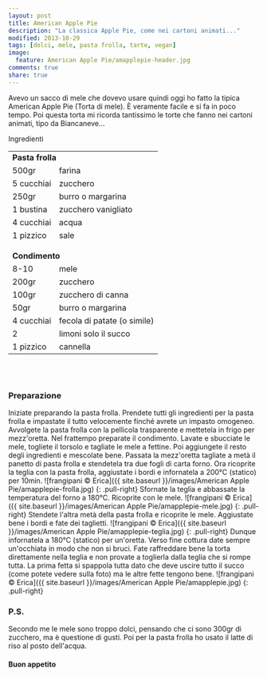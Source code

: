 ```yaml
---
layout: post
title: American Apple Pie
description: "La classica Apple Pie, come nei cartoni animati..."
modified: 2013-10-29
tags: [dolci, mele, pasta frolla, tarte, vegan]
image:
  feature: American Apple Pie/amapplepie-header.jpg
comments: true
share: true
---
```


Avevo un sacco di mele che dovevo usare quindi oggi ho fatto la tipica American Apple Pie (Torta di mele). È veramente facile e si fa in poco tempo. Poi questa torta mi ricorda tantissimo le torte che fanno nei cartoni animati, tipo da Biancaneve...


<div class="ingredients">
  <div class="ingredients-title">Ingredienti</div>
  <table>
    <tbody>
      <tr>
        <td colspan="2"><b>Pasta frolla</b></td>
      </tr>
      <tr>
        <td>500gr</td>
        <td>farina</td>
      </tr>
      <tr>
        <td>5 cucchiai</td>
        <td>zucchero</td>
      </tr>
      <tr>
        <td>250gr</td>
        <td>burro o margarina</td>
      </tr>
      <tr>
        <td>1 bustina</td>
        <td>zucchero vanigliato</td>
      </tr>
      <tr>
        <td>4 cucchiai</td>
        <td>acqua</td>
      </tr>
      <tr>
        <td>1 pizzico</td>
        <td>sale</td>
      </tr>
      <tr style="height: 15px;"></tr>
      <tr>          
        <td colspan="2"><b>Condimento</b></td>
      </tr>
      <tr>
        <td>8-10</td>
        <td>mele</td>
      </tr>
      <tr>      
        <td>200gr</td>
        <td>zucchero</td>
      </tr>
      <tr>
        <td>100gr</td>
        <td>zucchero di canna</td>
      </tr>
      <tr>
        <td>50gr</td>
        <td>burro o margarina</td>
      </tr>
      <tr>
        <td>4 cucchiai</td>
        <td>fecola di patate (o simile)</td>
      </tr>
      <tr>
        <td>2</td>
        <td>limoni solo il succo</td>
      </tr>
      <tr>
        <td>1 pizzico</td>
        <td>cannella</td>       
      </tr>
    </tbody>
  </table>
  <br></br>
</div>


<h3>
  <font color="grey">
    <i class="icon-cogs"></i>
  </font> Preparazione
</h3>

Iniziate preparando la pasta frolla. Prendete tutti gli ingredienti per la pasta frolla e impastate il tutto velocemente finché avrete un impasto omogeneo. Avvolgete la pasta frolla con la pellicola trasparente e mettetela in frigo per mezz'oretta.
Nel frattempo preparate il condimento. Lavate e sbucciate le mele, togliete il torsolo e tagliate le mele a fettine. Poi aggiungete il resto degli ingredienti e mescolate bene. Passata la mezz'oretta tagliate a metà il panetto di pasta frolla e stendetela tra due fogli di carta forno. Ora ricoprite la teglia con la pasta frolla, aggiustate i bordi e infornatela a 200°C (statico) per 10min.
![frangipani © Erica]({{ site.baseurl }}/images/American Apple Pie/amapplepie-frolla.jpg)
{: .pull-right}
Sfornate la teglia e abbassate la temperatura del forno a 180°C. Ricoprite con le mele.
![frangipani © Erica]({{ site.baseurl }}/images/American Apple Pie/amapplepie-mele.jpg)
{: .pull-right}
Stendete l'altra metà della pasta frolla e ricoprite le mele. Aggiustate bene i bordi e fate dei taglietti. 
![frangipani © Erica]({{ site.baseurl }}/images/American Apple Pie/amapplepie-teglia.jpg)
{: .pull-right}
Dunque infornatela a 180°C (statico) per un'oretta. Verso fine cottura date sempre un'occhiata in modo che non si bruci. Fate raffreddare bene la torta direttamente nella teglia e non provate a toglierla dalla teglia che si rompe tutta. La prima fetta si spappola tutta dato che deve uscire tutto il succo (come potete vedere sulla foto) ma le altre fette tengono bene.
![frangipani © Erica]({{ site.baseurl }}/images/American Apple Pie/amapplepie.jpg)
{: .pull-right}


<h3>
  <font color="#FFCC00">
    <i class="icon-lightbulb"></i>
  </font> P.S.
</h3>

Secondo me le mele sono troppo dolci, pensando che ci sono 300gr di zucchero, ma è questione di gusti. Poi per la pasta frolla ho usato il latte di riso al posto dell'acqua.

<h4>Buon appetito
  <font color="red">
    <i class="icon-smile"></i>
  </font>
</h4>

